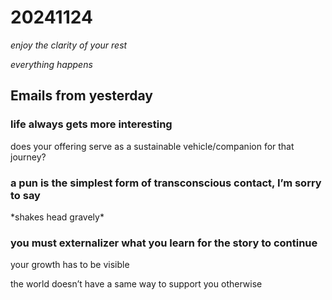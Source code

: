 # 20241124

_enjoy the clarity of your rest_

_everything happens_

## Emails from yesterday

### life always gets more interesting

does your offering serve as a sustainable vehicle/companion for that journey?

### a pun is the simplest form of transconscious contact, I’m sorry to say

\*shakes head gravely\*

### you must externalizer what you learn for the story to continue

your growth has to be visible

the world doesn’t have a same way to support you otherwise
